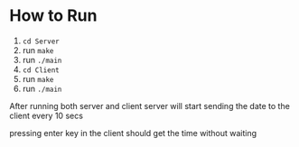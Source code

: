 # How to Run 
1. `cd Server` 
2. run `make`
3. run `./main`
4. `cd Client`
5. run `make`
6. run `./main`
 
After running both server and client server will start sending the date to the client every 10 secs 

pressing enter key in the client should get the time without waiting  
